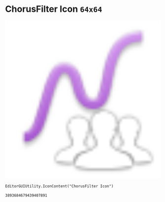 # ChorusFilter Icon `64x64`
<img src="/img/ChorusFilter%20Icon.png" width=512 height=512>

``` CSharp
EditorGUIUtility.IconContent("ChorusFilter Icon")
```
```
3893684679439407891
```
